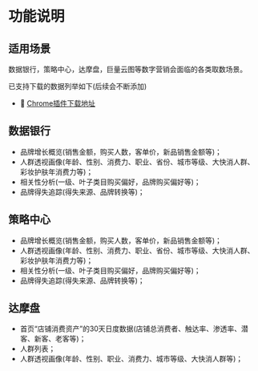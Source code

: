 # 功能说明


## 适用场景
数据银行，策略中心，达摩盘，巨量云图等数字营销会面临的各类取数场景。

已支持下载的数据列举如下(后续会不断添加)

- :tada: [Chrome插件下载地址](https://chrome.google.com/webstore/detail/%E6%95%B0%E5%AD%97%E8%90%A5%E9%94%80%E5%8F%96%E6%95%B0%E5%B7%A5%E5%85%B7/gddjhaianjjgkiigbcchhefmlkajgllf?hl=zh-CN&authuser=0)

## 数据银行
* 品牌增长概览(销售金额，购买人数，客单价，新品销售金额等)；
* 人群透视画像(年龄、性别、消费力、职业、省份、城市等级、大快消人群、彩妆护肤年消费力等)；
* 相关性分析(一级、叶子类目购买偏好，品牌购买偏好等)；
* 品牌得失追踪(得失来源、品牌转换等)；


## 策略中心
* 品牌增长概览(销售金额，购买人数，客单价，新品销售金额等)；
* 人群透视画像(年龄、性别、消费力、职业、省份、城市等级、大快消人群、彩妆护肤年消费力等)；
* 相关性分析(一级、叶子类目购买偏好，品牌购买偏好等)；
* 品牌得失追踪(得失来源、品牌转换等)；

## 达摩盘

* 首页“店铺消费资产”的30天日度数据(店铺总消费者、触达率、渗透率、潜客、新客、老客等)；
* 人群列表；
* 人群透视画像(年龄、性别、职业、消费力、城市等级、大快消人群等)；


